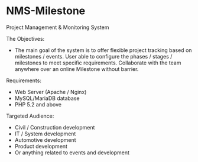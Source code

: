 # NMS-Milestone
Project Management &amp; Monitoring System

The Objectives:
- The main goal of the system is to offer flexible project tracking based on milestones / events. User able to configure the phases / stages / milestones to meet specific requirements. Collaborate with the team anywhere over an online Milestone without barrier.

Requirements:
- Web Server (Apache / Nginx)
- MySQL/MariaDB database
- PHP 5.2 and above

Targeted Audience:
- Civil / Construction development
- IT / System development
- Automotive development
- Product development
- Or anything related to events and development 
